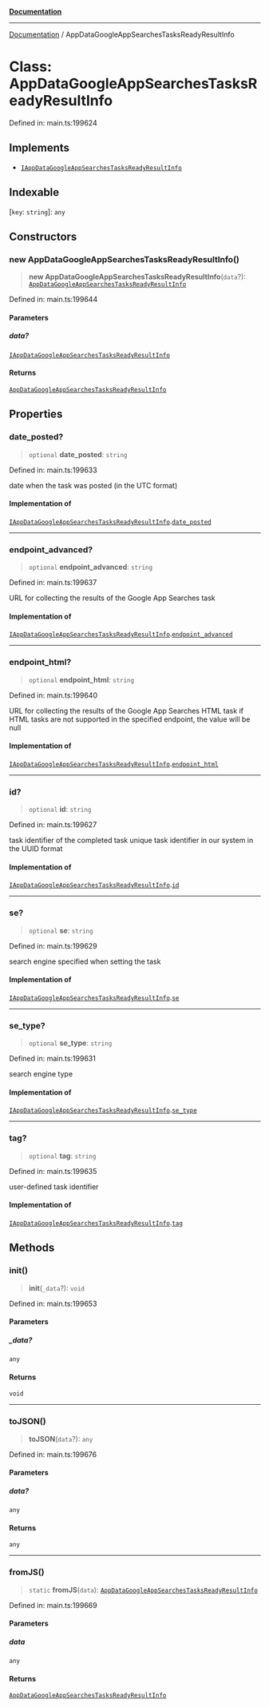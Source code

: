 [**Documentation**](../README.md)

***

[Documentation](../README.md) / AppDataGoogleAppSearchesTasksReadyResultInfo

# Class: AppDataGoogleAppSearchesTasksReadyResultInfo

Defined in: main.ts:199624

## Implements

- [`IAppDataGoogleAppSearchesTasksReadyResultInfo`](../interfaces/IAppDataGoogleAppSearchesTasksReadyResultInfo.md)

## Indexable

\[`key`: `string`\]: `any`

## Constructors

### new AppDataGoogleAppSearchesTasksReadyResultInfo()

> **new AppDataGoogleAppSearchesTasksReadyResultInfo**(`data`?): [`AppDataGoogleAppSearchesTasksReadyResultInfo`](AppDataGoogleAppSearchesTasksReadyResultInfo.md)

Defined in: main.ts:199644

#### Parameters

##### data?

[`IAppDataGoogleAppSearchesTasksReadyResultInfo`](../interfaces/IAppDataGoogleAppSearchesTasksReadyResultInfo.md)

#### Returns

[`AppDataGoogleAppSearchesTasksReadyResultInfo`](AppDataGoogleAppSearchesTasksReadyResultInfo.md)

## Properties

### date\_posted?

> `optional` **date\_posted**: `string`

Defined in: main.ts:199633

date when the task was posted (in the UTC format)

#### Implementation of

[`IAppDataGoogleAppSearchesTasksReadyResultInfo`](../interfaces/IAppDataGoogleAppSearchesTasksReadyResultInfo.md).[`date_posted`](../interfaces/IAppDataGoogleAppSearchesTasksReadyResultInfo.md#date_posted)

***

### endpoint\_advanced?

> `optional` **endpoint\_advanced**: `string`

Defined in: main.ts:199637

URL for collecting the results of the Google App Searches task

#### Implementation of

[`IAppDataGoogleAppSearchesTasksReadyResultInfo`](../interfaces/IAppDataGoogleAppSearchesTasksReadyResultInfo.md).[`endpoint_advanced`](../interfaces/IAppDataGoogleAppSearchesTasksReadyResultInfo.md#endpoint_advanced)

***

### endpoint\_html?

> `optional` **endpoint\_html**: `string`

Defined in: main.ts:199640

URL for collecting the results of the Google App Searches HTML task
if HTML tasks are not supported in the specified endpoint, the value will be null

#### Implementation of

[`IAppDataGoogleAppSearchesTasksReadyResultInfo`](../interfaces/IAppDataGoogleAppSearchesTasksReadyResultInfo.md).[`endpoint_html`](../interfaces/IAppDataGoogleAppSearchesTasksReadyResultInfo.md#endpoint_html)

***

### id?

> `optional` **id**: `string`

Defined in: main.ts:199627

task identifier of the completed task
unique task identifier in our system in the UUID format

#### Implementation of

[`IAppDataGoogleAppSearchesTasksReadyResultInfo`](../interfaces/IAppDataGoogleAppSearchesTasksReadyResultInfo.md).[`id`](../interfaces/IAppDataGoogleAppSearchesTasksReadyResultInfo.md#id)

***

### se?

> `optional` **se**: `string`

Defined in: main.ts:199629

search engine specified when setting the task

#### Implementation of

[`IAppDataGoogleAppSearchesTasksReadyResultInfo`](../interfaces/IAppDataGoogleAppSearchesTasksReadyResultInfo.md).[`se`](../interfaces/IAppDataGoogleAppSearchesTasksReadyResultInfo.md#se)

***

### se\_type?

> `optional` **se\_type**: `string`

Defined in: main.ts:199631

search engine type

#### Implementation of

[`IAppDataGoogleAppSearchesTasksReadyResultInfo`](../interfaces/IAppDataGoogleAppSearchesTasksReadyResultInfo.md).[`se_type`](../interfaces/IAppDataGoogleAppSearchesTasksReadyResultInfo.md#se_type)

***

### tag?

> `optional` **tag**: `string`

Defined in: main.ts:199635

user-defined task identifier

#### Implementation of

[`IAppDataGoogleAppSearchesTasksReadyResultInfo`](../interfaces/IAppDataGoogleAppSearchesTasksReadyResultInfo.md).[`tag`](../interfaces/IAppDataGoogleAppSearchesTasksReadyResultInfo.md#tag)

## Methods

### init()

> **init**(`_data`?): `void`

Defined in: main.ts:199653

#### Parameters

##### \_data?

`any`

#### Returns

`void`

***

### toJSON()

> **toJSON**(`data`?): `any`

Defined in: main.ts:199676

#### Parameters

##### data?

`any`

#### Returns

`any`

***

### fromJS()

> `static` **fromJS**(`data`): [`AppDataGoogleAppSearchesTasksReadyResultInfo`](AppDataGoogleAppSearchesTasksReadyResultInfo.md)

Defined in: main.ts:199669

#### Parameters

##### data

`any`

#### Returns

[`AppDataGoogleAppSearchesTasksReadyResultInfo`](AppDataGoogleAppSearchesTasksReadyResultInfo.md)
